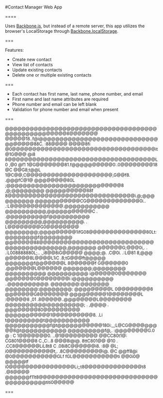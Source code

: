#Contact Manager Web App



====

Uses [Backbone.js](https://github.com/jashkenas/backbone), but instead of a remote server, this app utilizes the browser's LocalStorage through [Backbone.localStorage](https://github.com/jeromegn/Backbone.localStorage).

===

Features:

-  Create new contact
-  View list of contacts
-  Update existing contacts
-  Delete one or multiple existing contacts

===

- Each contact has first name, last name, phone number, and email
- First name and last name attributes are required
- Phone number and email can be left blank
- Validation for phone number and email when present 


===


> 
@@@@@@@@@@@@@@@@@@@@@@@@@@@@@@@@@@@@@@@@@@@@@@@@@@@@8@@@@@@@
@@@@@18..f@i@@@@@@@@@@@@@@@@@@@@@@@@@@@@@@@@@@@@88C. :88@@@@
@@@@8fi    @0@@@@@@@@@@@@@@@@@@@@@@@@@@@@@@@@@@@it    @1G@@@
@i8        8@@@@@@@@@@@@@@@@@@@@@@@@@@@@@@@@@@@@L0       ,@0
@f1        1@G@@@@@@@81.f@@@@@@@@@@0:.0@@@@@@@@18         @C
@@G8;t@@L    1@C@@,C@@@@@@@@@@@@@@@@@@@@@,G@@f8.   .@@@fC@1@
@@@@@@@@80L    ;@@@@@@@@@@@@@@@@@@@@@@@@@@@@8    ,@;@@@@@@@@
@@@@@@@@@@88f 8@@@@@@@@@@@@@@@@@@@@@@@@@@@@@@@i.@;@@@@@@@@@@
@@@@@@@@@@@CG@@@@@@@@@@@@@0i..  .:L@@@@@@@@@@@@@.@@@@@@@@@@@
@@@@@@@@@@,@@@@@@@@@@@C .             .@@@@@@@@@@f@@@@@@@@@@
@@@@@@@@@,@@@@@@@@@@.  .                 L@@@@@@@@G0@@@@@@@@
@@@@@@@@;@@@@@@@@@1ifG08@@@@@@@@@@@@@@80Lt:@@@@@@@@f@@@@@@@@
@@@@@@@88@@@@@@@@@@@@@@@@@@@@@@@@@@@@@@@@@@@@@@@@@@@,@@@@@@@
@@@@@@G;@@@0i,.    .   .:L008888880L;..       .,i8@@8iG@@@@@
@@@@;@.         .C@0i.                 .:L@81          8,@@@
@@@@@@8L@@@@L1iC                             .8;tG@@@ft@@@@@
@@@@@@@f@@@@@@@L    8@@@@@@f      G@@@@@@0   .@@@@@@@L@@@@@@
@@@@@@@;@@@@@@@@   @@@@@@@@@@    @@@@@@@@@@  i@@@@@@0@@@@@@@
@@@@@@@0@@@@@@@@i i@@@@@@@@@@  ..@@@@@@@@@@. @@@@@@@:@@@@@@@
@@@@@@@@:@@@@@@@@: @@@@@@@@@L    0@@@@@@@@8 @@@@@@@G8@@@@@@@
@@@@@@@@@1@@@@@@@@L :@@@@@8  ,01  .8@@@@@..@@@@@@@@L@@@@@@@@
@@@@@@@@@@i@@@@@@@@@;  .    ,@@@@    .   @@@@@@@@80@@@@@@@@@
@@@@@@@@@@@1@@@@@@@@@@8.     .Li      t@@@@@@@@@t@@@@@@@@@@@
@@@@@@@@@@@f@t@@@@@@@@@@@180i:,,;L@CG@@@@@@@@@8@t@@@@@@@@@@@
@@@@@@@@@f@,.  :@@@@@@@@G.0  @  : C 1@@@@@@@0. ..@1@@@@@@@@@
@@CC80t1@:    CG801@@@@8   C.,C:..8   @@@8i@i@.    8ttC801@@
@10    .   .CC8@@@@@@LiL8t8   C   .08i8C@@@@@@i8.        :8@
@L;       i0@@@@@@@@@@@t,.          .8C@@@@@@@@@i@.       @C
@@ff8@i    @0@@@@@@@@@@@GLf       fGL@@@@@@@@@@@ti    @@0i0@
@@@@@tf   i0@@@@@@@@@@@@@@@@Li;;t8@@@@@@@@@@@@@@t8   .@8@@@@
@@@@@@f11t8@@@@@@@@@@@@@@@@@@@@@@@@@@@@@@@@@@@@@@@titi0@@@@@


===



